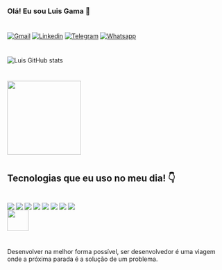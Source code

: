 
### Olá! Eu sou Luis Gama 👋
#
[![Gmail](https://img.shields.io/badge/Gmail-D14836?style=for-the-badge&logo=gmail&logoColor=white)](https://mail.google.com/luisfg716@gmail.com)
[![Linkedin](https://img.shields.io/badge/LinkedIn-0077B5?style=for-the-badge&logo=linkedin&logoColor=white)](linkedin.com/in/luis-gama-996774218)
[![Telegram](https://img.shields.io/badge/Telegram-2CA5E0?style=for-the-badge&logo=telegram&logoColor=white)](+55(91)9-9621-1073)
[![Whatsapp](https://img.shields.io/badge/WhatsApp-25D366?style=for-the-badge&logo=whatsapp&logoColor=white)](+55(91)9-9621-1073)
#

![Luis GitHub stats](https://github-readme-stats.vercel.app/api?username=Luis-gama&show_icons=true&theme=tokyonight)
#

 <img height="170em" src="https://github-readme-stats.vercel.app/api/top-langs/?username=Luis-Gama&layout=compact&langs_count=7&theme=tokyonight"/>

#
## Tecnologias que eu uso no meu dia! 👇
<div style="display: incline_block"><br/>
<img align="center" alt"java" src="https://img.shields.io/badge/Java-ED8B00?style=for-the-badge&logo=java&logoColor=white" />
<img align="center" alt"springboot" src="https://img.shields.io/badge/Spring-6DB33F?style=for-the-badge&logo=spring&logoColor=white" />
<img align="center" alt"postgresql" src="https://img.shields.io/badge/PostgreSQL-316192?style=for-the-badge&logo=postgresql&logoColor=white"/>
<img align="center" alt"mysql" src="https://img.shields.io/badge/MySQL-00000F?style=for-the-badge&logo=mysql&logoColor=white" />
<img align="center" alt"reactnative" src="https://img.shields.io/badge/React_Native-20232A?style=for-the-badge&logo=react&logoColor=61DAFB"/>
<img align="center" alt"kotlin" src="https://img.shields.io/badge/Kotlin-0095D5?&style=for-the-badge&logo=kotlin&logoColor=white"/>
<img align="center" alt"git" src="https://img.shields.io/badge/GitHub-100000?style=for-the-badge&logo=github&logoColor=white" />
<img align="center" alt"androidstudio" src="https://img.shields.io/badge/Android-3DDC84?style=for-the-badge&logo=android&logoColor=white" />
<br/>
<img  width="49" align="center" alt"docker" src="https://cdn.jsdelivr.net/gh/devicons/devicon/icons/docker/docker-plain-wordmark.svg" />
</div>

#
 Desenvolver na melhor forma possível, ser desenvolvedor é uma viagem onde a próxima parada é a solução de um problema.
#


